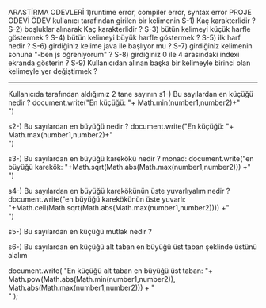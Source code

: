 ARASTİRMA ODEVLERİ
 1)runtime error, compiler error, syntax error
    PROJE ODEVİ
 ÖDEV
 kullanıcı tarafından girilen bir kelimenin
  S-1) Kaç karakterlidir ?
  S-2) boşluklar alınarak Kaç karakterlidir ?
  S-3) bütün kelimeyi küçük harfle göstermek ?
  S-4) bütün kelimeyi büyük harfle göstermek ?
  S-5) ilk harf nedir  ?
  S-6) girdiğiniz kelime java ile başlıyor mu  ?
  S-7) girdiğiniz kelimenin sonuna "-ben js öğreniyorum"   ?
  S-8) girdiğiniz 0 ile 4 arasındaki indexi ekranda gösterin   ?
  S-9) Kullanıcıdan alınan başka bir kelimeyle birinci olan kelimeyle yer değiştirmek ?
****************************
 Kullanıcıda tarafından aldığımız 2 tane sayının
   s1-) Bu sayılardan en küçüğü nedir ?
 document.write("En küçüğü: "+ Math.min(number1,number2)+"<br/>")

   s2-) Bu sayılardan en büyüğü nedir ?
 document.write("En küçüğü: "+ Math.max(number1,number2)+"<br/>")

   s3-) Bu sayılardan en büyüğü karekökü nedir ?
 monad:
 document.write("en büyüğü karekök: "+Math.sqrt(Math.abs(Math.max(number1,number2)))  +"<br/>")

   s4-) Bu sayılardan en büyüğü karekökünün üste yuvarlıyalım nedir ?
document.write("en büyüğü karekökünün üste yuvarlı: "+Math.ceil(Math.sqrt(Math.abs(Math.max(number1,number2))))    +"<br/>")

   s5-) Bu sayılardan en küçüğü mutlak nedir ?

   s6-) Bu sayılardan en küçüğü alt taban en büyüğü üst taban şeklinde üstünü alalım

 document.write(  "En küçüğü alt taban en büyüğü üst taban: "+
  Math.pow(Math.abs(Math.min(number1,number2)), Math.abs(Math.max(number1,number2)))
 +
   "<br/>"
 );

